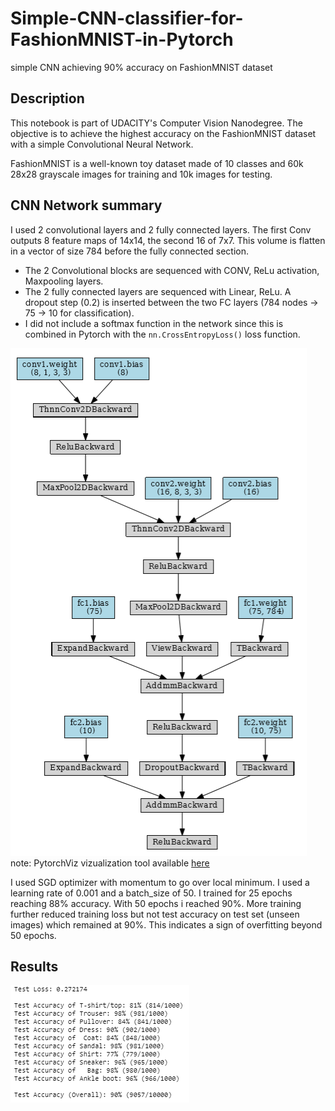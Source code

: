 # Simple-CNN-classifier-for-FashionMNIST-in-Pytorch
simple CNN achieving 90% accuracy on FashionMNIST dataset

## Description
This notebook is part of UDACITY's Computer Vision Nanodegree.
The objective is to achieve the highest accuracy on the FashionMNIST dataset with a simple Convolutional Neural Network.

FashionMNIST is a well-known toy dataset made of 10 classes and 60k 28x28 grayscale images for training and 10k images for testing.

## CNN Network summary
I used 2 convolutional layers and 2 fully connected layers. The first Conv outputs 8 feature maps of 14x14, the second 16 of 7x7. This volume is flatten in a vector of size 784 before the fully connected section.
- The 2 Convolutional blocks are sequenced with CONV, ReLu activation, Maxpooling layers.
- The 2 fully connected layers are sequenced with Linear, ReLu. A dropout step (0.2) is inserted between the two FC layers (784 nodes -> 75 -> 10 for classification).
- I did not include a softmax function in the network since this is combined in Pytorch with the `nn.CrossEntropyLoss()` loss function.

![](Net.PNG)
note: PytorchViz vizualization tool available [here](https://github.com/szagoruyko/pytorchviz)

I used SGD optimizer with momentum to go over local minimum. I used a learning rate of 0.001 and a batch_size of 50.
I trained for 25 epochs reaching 88% accuracy. With 50 epochs i reached 90%. More training further reduced training loss but not test accuracy on test set (unseen images) which remained at 90%. This indicates a sign of overfitting beyond 50 epochs.

## Results
![](accuracy.PNG)
